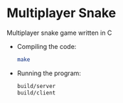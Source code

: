 # Multiplayer Snake
Multiplayer snake game written in C

* Compiling the code:
	```bash
	make
	```
* Running the program:
	```bash
	build/server
	build/client
	```
